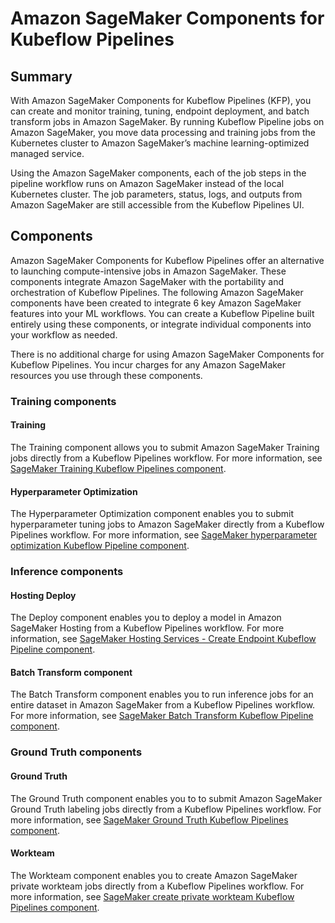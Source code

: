 # Amazon SageMaker Components for Kubeflow Pipelines

## Summary
With Amazon SageMaker Components for Kubeflow Pipelines (KFP), you can create and monitor training, tuning, endpoint deployment, and batch transform jobs in Amazon SageMaker. By running Kubeflow Pipeline jobs on Amazon SageMaker, you move data processing and training jobs from the Kubernetes cluster to Amazon SageMaker’s machine learning-optimized managed service.

Using the Amazon SageMaker components, each of the job steps in the pipeline workflow runs on Amazon SageMaker instead of the local Kubernetes cluster. The job parameters, status, logs, and outputs from Amazon SageMaker are still accessible from the Kubeflow Pipelines UI.


## Components
Amazon SageMaker Components for Kubeflow Pipelines offer an alternative to launching compute-intensive jobs in Amazon SageMaker. These components integrate Amazon SageMaker with the portability and orchestration of Kubeflow Pipelines. The following Amazon SageMaker components have been created to integrate 6 key Amazon SageMaker features into your ML workflows. You can create a Kubeflow Pipeline built entirely using these components, or integrate individual components into your workflow as needed. 

There is no additional charge for using Amazon SageMaker Components for Kubeflow Pipelines. You incur charges for any Amazon SageMaker resources you use through these components.

### Training components

#### Training

The Training component allows you to submit Amazon SageMaker Training jobs directly from a Kubeflow Pipelines workflow. For more information, see [SageMaker Training Kubeflow Pipelines component](https://github.com/kubeflow/pipelines/tree/master/components/aws/sagemaker/train).


#### Hyperparameter Optimization

The Hyperparameter Optimization component enables you to submit hyperparameter tuning jobs to Amazon SageMaker directly from a Kubeflow Pipelines workflow. For more information, see [SageMaker hyperparameter optimization Kubeflow Pipeline component](https://github.com/kubeflow/pipelines/tree/master/components/aws/sagemaker/hyperparameter_tuning).


### Inference components

#### Hosting Deploy

The Deploy component enables you to deploy a model in Amazon SageMaker Hosting from a Kubeflow Pipelines workflow. For more information, see [SageMaker Hosting Services - Create Endpoint Kubeflow Pipeline component](https://github.com/kubeflow/pipelines/tree/master/components/aws/sagemaker/deploy).

#### Batch Transform component

The Batch Transform component enables you to run inference jobs for an entire dataset in Amazon SageMaker from a Kubeflow Pipelines workflow. For more information, see [SageMaker Batch Transform Kubeflow Pipeline component](https://github.com/kubeflow/pipelines/tree/master/components/aws/sagemaker/batch_transform).


### Ground Truth components

#### Ground Truth 

The Ground Truth component enables you to to submit Amazon SageMaker Ground Truth labeling jobs directly from a Kubeflow Pipelines workflow. For more information, see [SageMaker Ground Truth Kubeflow Pipelines component](https://github.com/kubeflow/pipelines/tree/master/components/aws/sagemaker/ground_truth).

#### Workteam

The Workteam component enables you to create Amazon SageMaker private workteam jobs directly from a Kubeflow Pipelines workflow. For more information, see [SageMaker create private workteam Kubeflow Pipelines component](https://github.com/kubeflow/pipelines/tree/master/components/aws/sagemaker/workteam).


